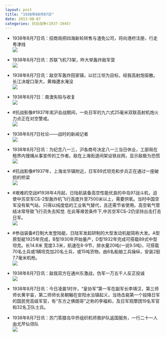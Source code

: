 ```yaml
---
layout: post
title: "1938年08月07日"
date: 2013-08-07
categories: 抗日战争(1937-1945)
---
```


<meta name="referrer" content="no-referrer" />

- 1938年8月7日讯：招商局把四海新轮转售与渣免公司，将向港府注册，行走粤津线 <br/><img src="https://ww1.sinaimg.cn/large/aca367d8jw1e7eehynuduj20670yqgn2.jpg" />

- 1938年8月7日讯：苏联飞机73架，昨大举轰炸敌军营 <br/><img src="https://ww4.sinaimg.cn/large/aca367d8jw1e7ecrlfxi0j207k0hxdgm.jpg" />

- 1938年8月7日讯：敌空军轰炸田家镇，以拦江坝为目标，经我高射炮驱散。长江决堤口渐大，黄梅遭水淹没 <br/><img src="https://ww3.sinaimg.cn/large/aca367d8jw1e7eb13fgm9j206h0m0aaz.jpg" />

- 1938年8月7日：南澳失陷与收复 <br/><img src="https://ww4.sinaimg.cn/large/aca367d8jw1e7e5tt7rsmj20c10tg420.jpg" />

- #抗战影像#1937年淞沪会战期间，一处日军的九六式25毫米双联高射机炮火力点正在对空警戒。 <br/><img src="https://ww3.sinaimg.cn/large/aca367d8jw1e7e3t6ejkij20jg0cogn1.jpg" />

- 1938年8月7日社论——战时的新闻记者 <br/><img src="https://ww1.sinaimg.cn/large/aca367d8jw1e7e0mglw40j20c112mwia.jpg" />

- 1938年8月7日讯：为纪念八一三，沪各商号决定八一三当日休业，工部局在租界内搜捕从事宣传的工作者。敌在上海街道间架设铁丝网，显示敌极为恐慌 <br/><img src="https://ww3.sinaimg.cn/large/aca367d8jw1e7dyw5vi2tj207j0p2myn.jpg" />

- #抗战影像#1937年，上海龙华镇附近，日军89式坦克和步兵正在通过一座破损的桥梁 <br/><img src="https://ww3.sinaimg.cn/large/aca367d8jw1e7dwvj2z39j20pa0ivn1q.jpg" />

- #艰难的空战#1938年4月起，日陆航装备高空性能优良的中岛97战斗机，迫使中苏空军СБ-2型轰炸机飞行高度升至7500米以上，需要供氧。当时中国空军没有氧气站，只得以纯度低的工业氧气替代，且还需节省使用。高空氧气管结冰常导致飞行员失去知觉. 在此等艰苦条件下,中苏空军СБ-2仍坚持出击打击日军。 <br/><img src="https://ww3.sinaimg.cn/large/aca367d8jw1e7dw0ebs19j20ci072q41.jpg" />

- #参战装备#日制大发登陆艇，日陆军发起研制的大型发动机艇简称大发。A型原型艇1925年完成，B型1930年开始量产，D型1932年完成可搭载89式中型坦克。长14.8米 宽度3.3米，航速在8-9节，排水量20吨(一说9.5吨)，可搭载70名士兵或1辆坦克加20名士兵，或15吨货物。由6名船舶工兵操纵，安装2挺7.7毫米机枪。 <br/><img src="https://ww3.sinaimg.cn/large/aca367d8jw1e7dv55thgzj20c10rq75s.jpg" />

- 1938年8月7日讯：敌我双方在通州东激战，伪军一万五千人反正投诚 <br/><img src="https://ww2.sinaimg.cn/large/aca367d8jw1e7dtopt023j20c10omtae.jpg" />

- 1938年8月7日讯：今日凌晨1时许，“皇协军”第一军在副军长李靖汉，第三师师长黄宇宙，第二师师长吴朝翰在安阳水治镇起义，当场击毙第一个投降日军的国民党高级军官，有“东方之佛朗哥”之称的李福和，及日军观摩团19名军官和32名卫队士兵。  

- 1938年8月7日讯：苏门答腊岛华侨组织机师救护队返国服务，一行二十一人由尤芹仙领队 <br/><img src="https://ww2.sinaimg.cn/large/aca367d8jw1e7dq7swbjwj20c10pfdhk.jpg" />

